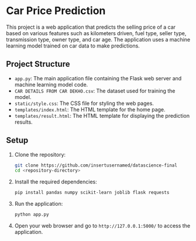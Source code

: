 # Car Price Prediction

This project is a web application that predicts the selling price of a car based on various features such as kilometers driven, fuel type, seller type, transmission type, owner type, and car age. The application uses a machine learning model trained on car data to make predictions.

## Project Structure

- `app.py`: The main application file containing the Flask web server and machine learning model code.
- `CAR DETAILS FROM CAR DEKHO.csv`: The dataset used for training the model.
- `static/style.css`: The CSS file for styling the web pages.
- `templates/index.html`: The HTML template for the home page.
- `templates/result.html`: The HTML template for displaying the prediction results.

## Setup

1. Clone the repository:
    ```sh
    git clone https://github.com/insertusernamed/datascience-final
    cd <repository-directory>
    ```

2. Install the required dependencies:
    ```sh
    pip install pandas numpy scikit-learn joblib flask requests
    ```

3. Run the application:
    ```sh
    python app.py
    ```

4. Open your web browser and go to `http://127.0.0.1:5000/` to access the application.
